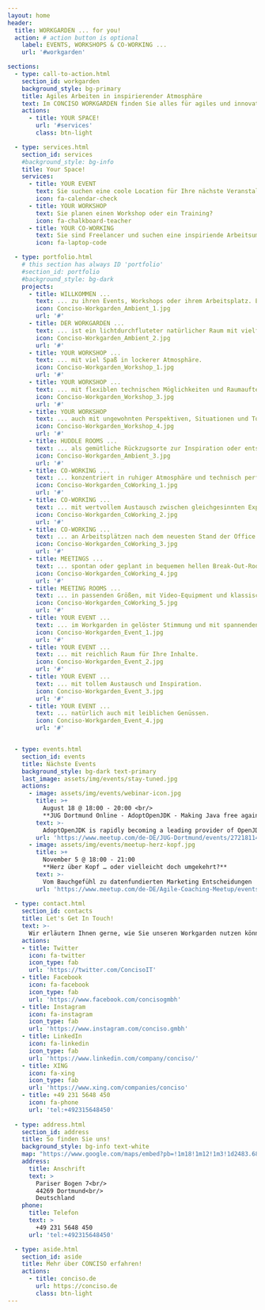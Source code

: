 ```yaml
---
layout: home
header:
  title: WORKGARDEN ... for you!
  action: # action button is optional
    label: EVENTS, WORKSHOPS & CO-WORKING ...
    url: '#workgarden'

sections:
  - type: call-to-action.html
    section_id: workgarden
    background_style: bg-primary
    title: Agiles Arbeiten in inspirierender Atmosphäre
    text: Im CONCISO WORKGARDEN finden Sie alles für agiles und innovatives Arbeiten. Für erfolgreiche Events, Workshops oder einfach gutes Co-Working. 
    actions:
      - title: YOUR SPACE!
        url: '#services'
        class: btn-light

  - type: services.html
    section_id: services
    #background_style: bg-info
    title: Your Space!
    services:
      - title: YOUR EVENT
        text: Sie suchen eine coole Location für Ihre nächste Veranstaltung?
        icon: fa-calendar-check
      - title: YOUR WORKSHOP
        text: Sie planen einen Workshop oder ein Training?
        icon: fa-chalkboard-teacher
      - title: YOUR CO-WORKING
        text: Sie sind Freelancer und suchen eine inspiriende Arbeitsumgebung?
        icon: fa-laptop-code

  - type: portfolio.html
    # this section has always ID 'portfolio'
    #section_id: portfolio
    #background_style: bg-dark
    projects:
      - title: WILLKOMMEN ...
        text: ... zu ihren Events, Workshops oder ihrem Arbeitsplatz. Entspannt und inspirierend.
        icon: Conciso-Workgarden_Ambient_1.jpg
        url: '#'
      - title: DER WORKGARDEN ...
        text: ... ist ein lichtdurchfluteter natürlicher Raum mit vielfältigen Möglichkeiten.
        icon: Conciso-Workgarden_Ambient_2.jpg
        url: '#'
      - title: YOUR WORKSHOP ...
        text: ... mit viel Spaß in lockerer Atmosphäre.
        icon: Conciso-Workgarden_Workshop_1.jpg
        url: '#'
      - title: YOUR WORKSHOP ...
        text: ... mit flexiblen technischen Möglichkeiten und Raumaufteilungen.
        icon: Conciso-Workgarden_Workshop_3.jpg
        url: '#'
      - title: YOUR WORKSHOP
        text: ... auch mit ungewohnten Perspektiven, Situationen und Tools.
        icon: Conciso-Workgarden_Workshop_4.jpg
        url: '#'
      - title: HUDDLE ROOMS ...
        text: ... als gemütliche Rückzugsorte zur Inspiration oder entspannten Besprechung.
        icon: Conciso-Workgarden_Ambient_3.jpg
        url: '#'
      - title: CO-WORKING ...
        text: ... konzentriert in ruhiger Atmosphäre und technisch perfektem Umfeld.
        icon: Conciso-Workgarden_CoWorking_1.jpg
        url: '#'
      - title: CO-WORKING ...
        text: ... mit wertvollem Austausch zwischen gleichgesinnten Experten.
        icon: Conciso-Workgarden_CoWorking_2.jpg
        url: '#'
      - title: CO-WORKING ...
        text: ... an Arbeitsplätzen nach dem neuesten Stand der Office Architektur.
        icon: Conciso-Workgarden_CoWorking_3.jpg
        url: '#'
      - title: MEETINGS ...
        text: ... spontan oder geplant in bequemen hellen Break-Out-Rooms.
        icon: Conciso-Workgarden_CoWorking_4.jpg
        url: '#'
      - title: MEETING ROOMS ...
        text: ... in passenden Größen, mit Video-Equipment und klassischen wie digitalen Whiteboards.
        icon: Conciso-Workgarden_CoWorking_5.jpg
        url: '#'
      - title: YOUR EVENT ...
        text: ... im Workgarden in gelöster Stimmung und mit spannenden Gesprächen.
        icon: Conciso-Workgarden_Event_1.jpg
        url: '#'
      - title: YOUR EVENT ...
        text: ... mit reichlich Raum für Ihre Inhalte.
        icon: Conciso-Workgarden_Event_2.jpg
        url: '#'
      - title: YOUR EVENT ...
        text: ... mit tollem Austausch und Inspiration.
        icon: Conciso-Workgarden_Event_3.jpg
        url: '#'
      - title: YOUR EVENT ...
        text: ... natürlich auch mit leiblichen Genüssen.
        icon: Conciso-Workgarden_Event_4.jpg
        url: '#'


  - type: events.html
    section_id: events
    title: Nächste Events
    background_style: bg-dark text-primary
    last_image: assets/img/events/stay-tuned.jpg
    actions:
      - image: assets/img/events/webinar-icon.jpg
        title: >+
          August 18 @ 18:00 - 20:00 <br/>
          **JUG Dortmund Online - AdoptOpenJDK - Making Java free again**
        text: >-
          AdoptOpenJDK is rapidly becoming a leading provider of OpenJDK™ binaries. With over 140 million downloads in the last year, it is now a serious contender for your production usage of Java™. This talk will cover how we build on over 15 different platforms, execute over 87 million tests and distribute OpenJDK™ binaries to millions of users. If you're curious to understand the difference between OpenJDK™, Oracle Java™, AdoptOpenJDK and all the other distributions, then this is the talk for you!
        url: 'https://www.meetup.com/de-DE/JUG-Dortmund/events/272181147/'
      - image: assets/img/events/meetup-herz-kopf.jpg
        title: >+
          November 5 @ 18:00 - 21:00
          **Herz über Kopf … oder vielleicht doch umgekehrt?**
        text: >-
          Vom Bauchgefühl zu datenfundierten Marketing Entscheidungen
        url: 'https://www.meetup.com/de-DE/Agile-Coaching-Meetup/events/268447235/'
        
  - type: contact.html
    section_id: contacts
    title: Let's Get In Touch!
    text: >-
      Wir erläutern Ihnen gerne, wie Sie unseren Workgarden nutzen können.
    actions:
    - title: Twitter
      icon: fa-twitter
      icon_type: fab
      url: 'https://twitter.com/ConcisoIT'
    - title: Facebook
      icon: fa-facebook
      icon_type: fab
      url: 'https://www.facebook.com/concisogmbh'
    - title: Instagram
      icon: fa-instagram
      icon_type: fab
      url: 'https://www.instagram.com/conciso.gmbh'
    - title: LinkedIn
      icon: fa-linkedin
      icon_type: fab
      url: 'https://www.linkedin.com/company/conciso/'
    - title: XING
      icon: fa-xing
      icon_type: fab
      url: 'https://www.xing.com/companies/conciso'
    - title: +49 231 5648 450
      icon: fa-phone
      url: 'tel:+492315648450'
  
  - type: address.html
    section_id: address
    title: So finden Sie uns!
    background_style: bg-info text-white
    map: "https://www.google.com/maps/embed?pb=!1m18!1m12!1m3!1d2483.6841635868645!2d7.520305815544835!3d51.500663119017034!2m3!1f0!2f0!3f0!3m2!1i1024!2i768!4f13.1!3m3!1m2!1s0x47b917045edd95ab%3A0x8782a144767f55d0!2sWorkgarden%40Conciso!5e0!3m2!1sde!2sde!4v1587384520208!5m2!1sde!2sde"
    address:
      title: Anschrift
      text: >
        Pariser Bogen 7<br/>
        44269 Dortmund<br/>
        Deutschland
    phone:
      title: Telefon
      text: >
        +49 231 5648 450
      url: 'tel:+492315648450'

  - type: aside.html
    section_id: aside
    title: Mehr über CONCISO erfahren!
    actions:
      - title: conciso.de
        url: https://conciso.de
        class: btn-light
---
```

